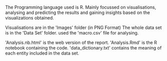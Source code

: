 The Programming language used is R.
Mainly focussed on visualisations, analysing and predicting the results and 
gaining insights based on the visualizations obtained.

Visualisations are in the 'Images' folder (in PNG Format)
The whole data set is in the 'Data Set' folder.
used the 'macro.csv' file for analysing.

'Analysis.nb.html' is the web version of the report.
'Analysis.Rmd' is the R notebook containing the code.
'data_dictionary.txt' contains the meaning of each entity included in the data set.
